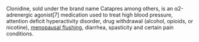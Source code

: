 Clonidine, sold under the brand name Catapres among others, is an α2-adrenergic agonist[7] medication used to treat high blood pressure, attention deficit hyperactivity disorder, drug withdrawal (alcohol, opioids, or nicotine), [menopausal flushing](https://anagora.org/menopausal-flushing), diarrhea, spasticity and certain pain conditions.